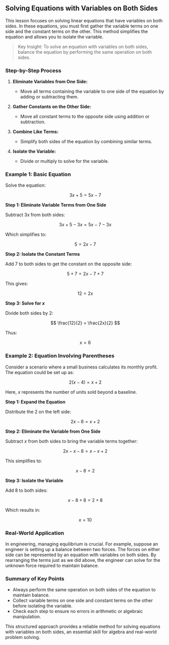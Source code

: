 ## Solving Equations with Variables on Both Sides

This lesson focuses on solving linear equations that have variables on both sides. In these equations, you must first gather the variable terms on one side and the constant terms on the other. This method simplifies the equation and allows you to isolate the variable.

> Key Insight: To solve an equation with variables on both sides, balance the equation by performing the same operation on both sides.

### Step-by-Step Process

1. **Eliminate Variables from One Side:**
   - Move all terms containing the variable to one side of the equation by adding or subtracting them. 

2. **Gather Constants on the Other Side:**
   - Move all constant terms to the opposite side using addition or subtraction.

3. **Combine Like Terms:**
   - Simplify both sides of the equation by combining similar terms.

4. **Isolate the Variable:**
   - Divide or multiply to solve for the variable.

### Example 1: Basic Equation

Solve the equation:

$$
3x + 5 = 5x - 7
$$

**Step 1: Eliminate Variable Terms from One Side**

Subtract $3x$ from both sides:

$$
3x + 5 - 3x = 5x - 7 - 3x
$$

Which simplifies to:

$$
5 = 2x - 7
$$

**Step 2: Isolate the Constant Terms**

Add $7$ to both sides to get the constant on the opposite side:

$$
5 + 7 = 2x - 7 + 7
$$

This gives:

$$
12 = 2x
$$

**Step 3: Solve for $x$**

Divide both sides by $2$:

$$
\frac{12}{2} = \frac{2x}{2}
$$

Thus:

$$
x = 6
$$

### Example 2: Equation Involving Parentheses

Consider a scenario where a small business calculates its monthly profit. The equation could be set up as:

$$
2(x - 4) = x + 2
$$

Here, $x$ represents the number of units sold beyond a baseline.

**Step 1: Expand the Equation**

Distribute the $2$ on the left side:

$$
2x - 8 = x + 2
$$

**Step 2: Eliminate the Variable from One Side**

Subtract $x$ from both sides to bring the variable terms together:

$$
2x - x - 8 = x - x + 2
$$

This simplifies to:

$$
x - 8 = 2
$$

**Step 3: Isolate the Variable**

Add $8$ to both sides:

$$
x - 8 + 8 = 2 + 8
$$

Which results in:

$$
x = 10
$$

### Real-World Application

In engineering, managing equilibrium is crucial. For example, suppose an engineer is setting up a balance between two forces. The forces on either side can be represented by an equation with variables on both sides. By rearranging the terms just as we did above, the engineer can solve for the unknown force required to maintain balance.

### Summary of Key Points

- Always perform the same operation on both sides of the equation to maintain balance.
- Collect variable terms on one side and constant terms on the other before isolating the variable.
- Check each step to ensure no errors in arithmetic or algebraic manipulation.

This structured approach provides a reliable method for solving equations with variables on both sides, an essential skill for algebra and real-world problem solving.